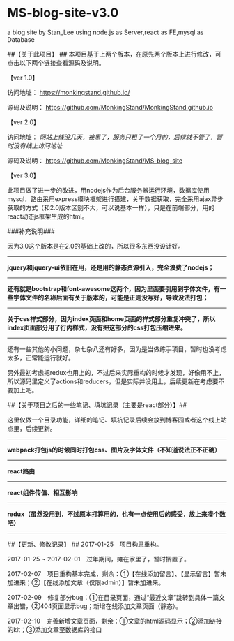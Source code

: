 # MS-blog-site-v3.0
a blog site by Stan_Lee using node.js as Server,react as FE,mysql as Database

##【关于此项目】 ##
本项目基于上两个版本，在原先两个版本上进行修改，可点击以下两个链接查看源码及说明。

【ver 1.0】 

访问地址： https://monkingstand.github.io/ 

源码及说明： https://github.com/MonkingStand/MonkingStand.github.io

【ver 2.0】 

访问地址： *网站上线没几天，被黑了，服务只租了一个月的，后续就不管了，暂时没有线上访问地址*

源码及说明： https://github.com/MonkingStand/MS-blog-site

【ver 3.0】

此项目做了进一步的改进，用nodejs作为后台服务器运行环境，数据库使用mysql，路由采用express模块框架进行搭建，关于数据获取，完全采用ajax异步获取的方式（和2.0版本区别不大，可以说基本一样），只是在前端部分，用的react动态js框架生成的html。

###补充说明###

因为3.0这个版本是在2.0的基础上改的，所以很多东西没设计好。
*****
**jquery和jquery-ui依旧在用，还是用的静态资源引入，完全浪费了nodejs；**
*****
**还有就是bootstrap和font-awesome这两个，因为里面要引用到字体文件，有一些字体文件的名称后面有关于版本的，可能是正则没写好，导致没法打包；**
*****
**关于css样式部分，因为index页面和home页面的样式部分重复冲突了，所以index页面部分用了行内样式，没有把这部分的css打包压缩进来。**
*****
还有一些其他的小问题，杂七杂八还有好多，因为是当做练手项目，暂时也没考虑太多，正常能运行就好。

另外最初考虑把redux也用上的，不过后来实际重构的时候才发现，好像用不上，所以源码里定义了actions和reducers，但是实际并没用上，后续更新在考虑要不要加上吧。

##【关于项目之后的一些笔记、填坑记录（主要是react部分）】##

这里仅做一个目录功能，详细的笔记、填坑记录后续会放到博客园或者这个线上站点里，后续更新。
*****
**webpack打包js的时候同时打包css、图片及字体文件（不知道说法正不正确）**
*****
**react路由**
*****
**react组件传值、相互影响**
*****
**redux（虽然没用到，不过原本打算用的，也有一点使用后的感受，放上来凑个数吧）**
*****

##【更新、修改记录】  ##
2017-01-25　项目构思重构。

2017-01-25 ~ 2017-02-01　过年期间，瘫在家里了，暂时搁置了。

2017-02-07　项目重构基本完成，剩余：①【在线添加留言】、【显示留言】暂未加进来；②【在线添加文章（仅限admin）】暂未加进来。

2017-02-09　修复部分bug：①在目录页面，通过“最近文章”跳转到具体一篇文章出错，②404页面显示bug；新增在线添加文章页面（静态）。

2017-02-10　完善新增文章页面，剩余：①文章的html源码显示；②添加链接的kit；③添加文章至数据库的接口
